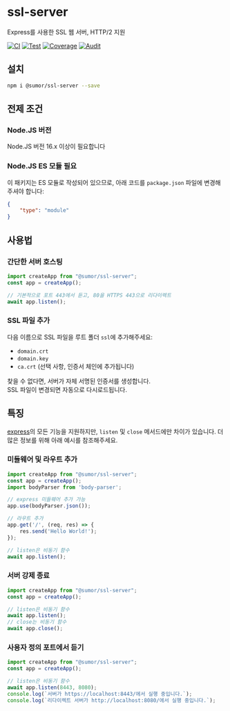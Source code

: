 # ssl-server
Express를 사용한 SSL 웹 서버, HTTP/2 지원

[![CI](https://github.com/sumor-cloud/ssl-server/actions/workflows/ci.yml/badge.svg)](https://github.com/sumor-cloud/ssl-server/actions/workflows/ci.yml)
[![Test](https://github.com/sumor-cloud/ssl-server/actions/workflows/ut.yml/badge.svg)](https://github.com/sumor-cloud/ssl-server/actions/workflows/ut.yml)
[![Coverage](https://github.com/sumor-cloud/ssl-server/actions/workflows/coverage.yml/badge.svg)](https://github.com/sumor-cloud/ssl-server/actions/workflows/coverage.yml)
[![Audit](https://github.com/sumor-cloud/ssl-server/actions/workflows/audit.yml/badge.svg)](https://github.com/sumor-cloud/ssl-server/actions/workflows/audit.yml)

## 설치
```bash
npm i @sumor/ssl-server --save
```

## 전제 조건

### Node.JS 버전
Node.JS 버전 16.x 이상이 필요합니다

### Node.JS ES 모듈 필요
이 패키지는 ES 모듈로 작성되어 있으므로, 아래 코드를 ```package.json``` 파일에 변경해주셔야 합니다:
```json
{
    "type": "module"
}
```

## 사용법

### 간단한 서버 호스팅

```javascript
import createApp from "@sumor/ssl-server";
const app = createApp();

// 기본적으로 포트 443에서 듣고, 80을 HTTPS 443으로 리다이렉트
await app.listen();
```


### SSL 파일 추가
다음 이름으로 SSL 파일을 루트 폴더 ```ssl```에 추가해주세요:
- ```domain.crt```
- ```domain.key```
- ```ca.crt``` (선택 사항, 인증서 체인에 추가됩니다)

찾을 수 없다면, 서버가 자체 서명된 인증서를 생성합니다.  
SSL 파일이 변경되면 자동으로 다시로드됩니다.
## 특징

[express](https://www.npmjs.com/package/express)의 모든 기능을 지원하지만, ```listen``` 및 ```close``` 메서드에만 차이가 있습니다. 더 많은 정보를 위해 아래 예시를 참조해주세요.

### 미들웨어 및 라우트 추가

```javascript
import createApp from "@sumor/ssl-server";
const app = createApp();
import bodyParser from 'body-parser';

// express 미들웨어 추가 가능
app.use(bodyParser.json());

// 라우트 추가
app.get('/', (req, res) => {
    res.send('Hello World!');
});

// listen은 비동기 함수
await app.listen();
```

### 서버 강제 종료

```javascript
import createApp from "@sumor/ssl-server";
const app = createApp();

// listen은 비동기 함수
await app.listen();
// close는 비동기 함수
await app.close();
```

### 사용자 정의 포트에서 듣기

```javascript
import createApp from "@sumor/ssl-server";
const app = createApp();

// listen은 비동기 함수
await app.listen(8443, 8080);
console.log(`서버가 https://localhost:8443/에서 실행 중입니다.`);
console.log(`리다이렉트 서버가 http://localhost:8080/에서 실행 중입니다.`);
```